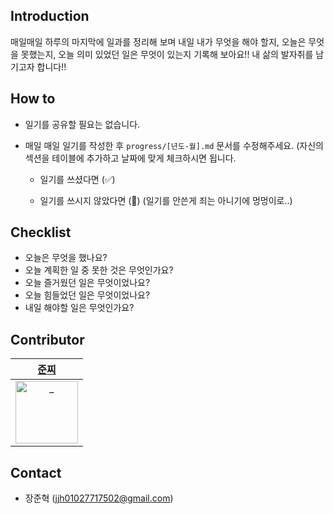 ## Introduction
매일매일 하루의 마지막에 일과를 정리해 보며 내일 내가 무엇을 해야 할지, 오늘은 무엇을 못했는지, 오늘 의미 있었던 일은 무엇이 있는지 기록해 보아요!! 내 삶의 발자취를 남기고자 합니다!!

## How to
- 일기를 공유할 필요는 없습니다.
- 매일 매일 일기를 작성한 후 `progress/[년도-월].md` 문서를 수정해주세요. (자신의 섹션을 테이블에 추가하고 날짜에 맞게 체크하시면 됩니다. 
  
  - 일기를 쓰셨다면 (✅)
  
  - 일기를 쓰시지 않았다면 (🐶) (일기를 안쓴게 죄는 아니기에 멍멍이로..)


## Checklist
- 오늘은 무엇을 했나요?
- 오늘 계획한 일 중 못한 것은 무엇인가요?
- 오늘 즐거웠던 일은 무엇이었나요?
- 오늘 힘들었던 일은 무엇이었나요?
- 내일 해야할 일은 무엇인가요?

## Contributor
| [준찌](https://github.com/juunzzi) |
|:---:|
|<img src="https://avatars.githubusercontent.com/u/78349600?v=4" width=100px alt="_"/>|
## Contact
- 장준혁 (jjh01027717502@gmail.com)
